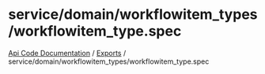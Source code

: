 # service/domain/workflowitem\_types/workflowitem\_type.spec
 
[Api Code Documentation](../README.md) / [Exports](../modules.md) / service/domain/workflowitem\_types/workflowitem\_type.spec
